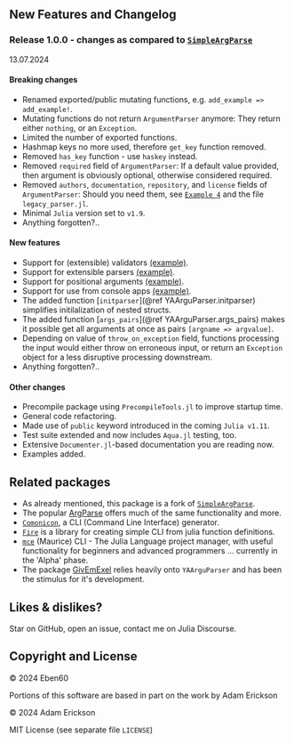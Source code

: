 
## New Features and Changelog

### Release 1.0.0 - changes as compared to [`SimpleArgParse`](https://github.com/admercs/SimpleArgParse.jl)

13.07.2024

#### Breaking changes

- Renamed exported/public mutating functions, e.g. `add_example => add_example!`.
- Mutating functions do not return `ArgumentParser` anymore: They return either `nothing`, or an `Exception`.
- Limited the number of exported functions.
- Hashmap keys no more used, therefore `get_key` function removed.
- Removed `has_key` function - use `haskey` instead.
- Removed `required` field of `ArgumentParser`: If a default value provided, then argument is obviously optional, otherwise considered required.
- Removed `authors`, `documentation`, `repository`, and `license` fields of `ArgumentParser`: 
    Should you need them, see [`Example 4`](@ref "Example 4 - custom parser, initparser") and the file `legacy_parser.jl`.
- Minimal `Julia` version set to `v1.9`.
- Anything forgotten?..

#### New features

- Support for (extensible) validators [(example)](@ref "Example 3 - validating arguments").
- Support for extensible parsers [(example)](@ref "Example 4 - custom parser, initparser").
- Support for positional arguments [(example)](@ref "Example 5 - positional arguments, custom validator, initparser").
- Support for use from console apps [(example)](@ref "Example 5 - positional arguments, custom validator, initparser").
- The added function [`initparser`](@ref YAArguParser.initparser) simplifies initilalization of nested structs.
- The added function [`args_pairs`](@ref YAArguParser.args_pairs) makes it possible get all arguments at once as pairs `[argname => argvalue]`.
- Depending on value of `throw_on_exception` field, functions processing the input would either throw on erroneous input, or return an `Exception` object for a less disruptive processing downstream.
- Anything forgotten?..

#### Other changes

- Precompile package using `PrecompileTools.jl` to improve startup time.
- General code refactoring.
- Made use of `public` keyword introduced in the coming `Julia v1.11`.
- Test suite extended and now includes `Aqua.jl` testing, too.
- Extensive `Documenter.jl`-based documentation you are reading now.
- Examples added.

## Related packages

- As already mentioned, this package is a fork of [`SimpleArgParse`](https://github.com/admercs/SimpleArgParse.jl).
- The popular [ArgParse](https://github.com/carlobaldassi/ArgParse.jl) offers much of the same functionality and more.
- [`Comonicon`](https://comonicon.org/), a CLI (Command Line Interface) generator.
- [`Fire`](https://github.com/ylxdzsw/Fire.jl) is a library for creating simple CLI from julia function definitions.
- [`mce`](https://github.com/diversable/maurice) (Maurice) CLI - The Julia Language project manager,
    with useful functionality for beginners and advanced programmers ... currently in the 'Alpha' phase.
- The package [GivEmExel](https://github.com/Eben60/GivEmExel.jl) relies heavily onto `YAArguParser` and has been the stimulus for it's development.

## Likes & dislikes?

Star on GitHub, open an issue, contact me on Julia Discourse.

## Copyright and License

© 2024 Eben60

Portions of this software are based in part on the work by Adam Erickson 

© 2024 Adam Erickson 

MIT License (see separate file `LICENSE`)
